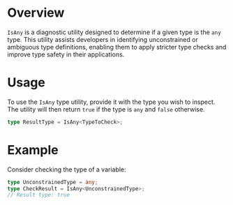 # Overview
`IsAny` is a diagnostic utility designed to determine if a given type is the `any` type. This utility assists developers in identifying unconstrained or ambiguous type definitions, enabling them to apply stricter type checks and improve type safety in their applications.

# Usage
To use the `IsAny` type utility, provide it with the type you wish to inspect. The utility will then return `true` if the type is `any` and `false` otherwise.
```typescript
type ResultType = IsAny<TypeToCheck>;
```

# Example
Consider checking the type of a variable:
```typescript
type UnconstrainedType = any;
type CheckResult = IsAny<UnconstrainedType>;
// Result type: true
```
